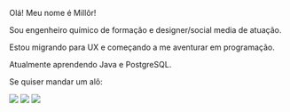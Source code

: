 Olá! Meu nome é Millôr!

Sou engenheiro químico de formação e designer/social media de atuação. 

Estou migrando para UX e começando a me aventurar em programação.

Atualmente aprendendo Java e PostgreSQL.

Se quiser mandar um alô:
  <div>
  <a href = "mailto: millordoux@gmail.com"><img src="https://img.shields.io/badge/-Gmail-%23EA4335?style=for-the-badge&logo=gmail&logoColor=white" target="_blank"></a>
  <a href="linkedin.com/in/millorsilveira/" target="_blank"><img src="https://img.shields.io/badge/-LinkedIn-%230077B5?style=for-the-badge&logo=linkedin&logoColor=white" target="_blank"></a>
  <a href="https://instagram.com/millorsilveira" target="_blank"><img src="https://img.shields.io/badge/-Instagram-%23E4405F?style=for-the-badge&logo=instagram&logoColor=white" target="_blank"></a>
</div>
